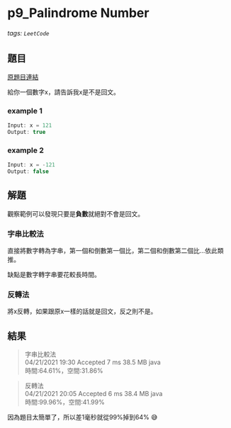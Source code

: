 # p9_Palindrome Number

###### tags: `LeetCode`

## 題目
[原題目連結](https://leetcode.com/problems/palindrome-number/)

給你一個數字x，請告訴我x是不是回文。

### example 1
```java
Input: x = 121
Output: true
```

### example 2
```java
Input: x = -121
Output: false
```

## 解題
觀察範例可以發現只要是**負數**就絕對不會是回文。

### 字串比較法
直接將數字轉為字串，第一個和倒數第一個比，第二個和倒數第二個比...依此類推。

缺點是數字轉字串要花較長時間。

### 反轉法
將x反轉，如果跟原x一樣的話就是回文，反之則不是。

## 結果
> 字串比較法  
> 04/21/2021 19:30	Accepted	7 ms	38.5 MB	java  
> 時間:64.61%，空間:31.86%

> 反轉法  
> 04/21/2021 20:05	Accepted	6 ms	38.4 MB	java  
> 時間:99.96%，空間:41.99%

因為題目太簡單了，所以差1毫秒就從99%掉到64% 😅
